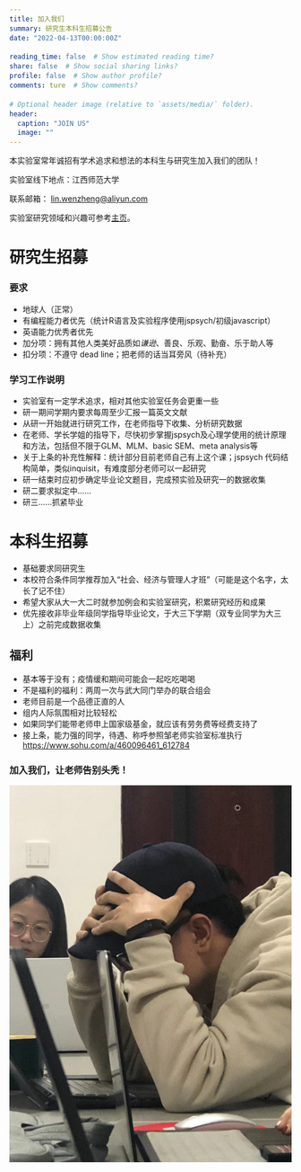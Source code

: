 ```yaml
---
title: 加入我们
summary: 研究生本科生招募公告
date: "2022-04-13T00:00:00Z"

reading_time: false  # Show estimated reading time?
share: false  # Show social sharing links?
profile: false  # Show author profile?
comments: ture  # Show comments?

# Optional header image (relative to `assets/media/` folder).
header:
  caption: "JOIN US"
  image: ""
---
```


本实验室常年诚招有学术追求和想法的本科生与研究生加入我们的团队！

实验室线下地点：江西师范大学

联系邮箱： [lin.wenzheng@aliyun.com](lin.wenzheng@aliyun.com)

实验室研究领域和兴趣可参考[主页](https://home.lwz.one/#about)。

# 研究生招募
### 要求
- 地球人（正常）
- 有编程能力者优先（统计R语言及实验程序使用jspsych/初级javascript）
- 英语能力优秀者优先
- 加分项：拥有其他人类美好品质如*谦逊*、善良、乐观、勤奋、乐于助人等
- 扣分项：不遵守 dead line；把老师的话当耳旁风（待补充）
### 学习工作说明
- 实验室有一定学术追求，相对其他实验室任务会更重一些
- 研一期间学期内要求每周至少汇报一篇英文文献
- 从研一开始就进行研究工作，在老师指导下收集、分析研究数据
- 在老师、学长学姐的指导下，尽快初步掌握jspsych及心理学使用的统计原理和方法，包括但不限于GLM、MLM、basic SEM、meta analysis等
- 关于上条的补充性解释：统计部分目前老师自己有上这个课；jspsych 代码结构简单，类似inquisit，有难度部分老师可以一起研究
- 研一结束时应初步确定毕业论文题目，完成预实验及研究一的数据收集
- 研二要求拟定中……
- 研三……抓紧毕业
# 本科生招募
- 基础要求同研究生
- 本校符合条件同学推荐加入“社会、经济与管理人才班”（可能是这个名字，太长了记不住）
- 希望大家从大一大二时就参加例会和实验室研究，积累研究经历和成果
- 优先接收非毕业年级同学指导毕业论文，于大三下学期（双专业同学为大三上）之前完成数据收集
## 福利
- 基本等于没有；疫情缓和期间可能会一起吃吃喝喝
- 不是福利的福利：两周一次与武大同门举办的联合组会
- 老师目前是一个品德正直的人
- 组内人际氛围相对比较轻松
- 如果同学们能带老师申上国家级基金，就应该有劳务费等经费支持了
- 接上条，能力强的同学，待遇、称呼参照邹老师实验室标准执行 https://www.sohu.com/a/460096461_612784 
### 加入我们，让老师告别头秃！
![](bold.jpg)
